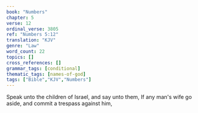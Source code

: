 ```yaml
---
book: "Numbers"
chapter: 5
verse: 12
ordinal_verse: 3805
ref: "Numbers 5:12"
translation: "KJV"
genre: "Law"
word_count: 22
topics: []
cross_references: []
grammar_tags: [conditional]
thematic_tags: [names-of-god]
tags: ["Bible","KJV","Numbers"]
---
```

Speak unto the children of Israel, and say unto them, If any man's wife go aside, and commit a trespass against him,
